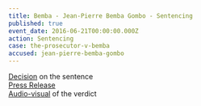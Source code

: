 ```yaml
---
title: Bemba - Jean-Pierre Bemba Gombo - Sentencing
published: true
event_date: 2016-06-21T00:00:00.000Z
action: Sentencing
case: the-prosecutor-v-bemba
accused: jean-pierre-bemba-gombo
---
```



[Decision](https://www.icc-cpi.int/iccdocs/PIDS/other/20-06-2016-Summary_of_Sentencing_Decision-Eng.pdf) on the sentence
<br>[Press Release](https://www.icc-cpi.int//Pages/item.aspx?name=PR1223)
<br>[Audio-visual](https://www.youtube.com/watch?v=oWmjjgsG1Is) of the verdict
<br>&nbsp;